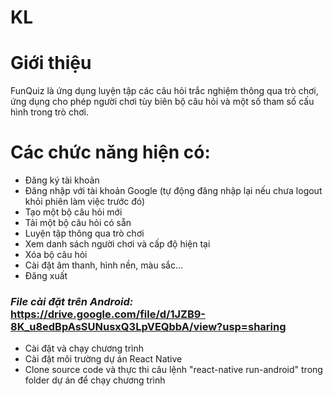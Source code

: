 # KL
# **Giới thiệu**
FunQuiz là ứng dụng luyện tập các câu hỏi trắc nghiệm thông qua trò chơi, ứng dụng cho phép người chơi tùy biên bộ câu hỏi và một số tham số cấu hình trong trò chơi.

# **Các chức năng hiện có:**
- Đăng ký tài khoản
- Đăng nhập với tài khoản Google (tự động đăng nhập lại nếu chưa logout khỏi phiên làm việc trước đó)
- Tạo một bộ câu hỏi mới
- Tải một bộ câu hỏi có sẵn
- Luyện tập thông qua trò chơi
- Xem danh sách người chơi và cấp độ hiện tại
- Xóa bộ câu hỏi
- Cài đặt âm thanh, hình nền, màu sắc...
- Đăng xuất
### *File cài đặt trên Android:* https://drive.google.com/file/d/1JZB9-8K_u8edBpAsSUNusxQ3LpVEQbbA/view?usp=sharing
- Cài đặt và chạy chương trình
- Cài đặt môi trường dự án React Native
- Clone source code và thực thi câu lệnh "react-native run-android" trong folder dự án để chạy chương trình

